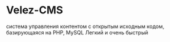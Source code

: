 Velez-CMS
=========
система управления контентом с открытым исходным кодом, 
базирующаяся на PHP, MySQL 
Легкий и очень быстрый

